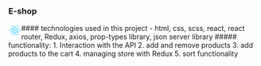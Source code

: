 ### E-shop 
<img align="left" alt="React" width="26px" src="https://raw.githubusercontent.com/github/explore/80688e429a7d4ef2fca1e82350fe8e3517d3494d/topics/react/react.png" />
#### technologies used in this project - html, css, scss, react, react router, Redux, axios, prop-types library, json server library
##### functionality: 
1. Interaction with the API
2. add and remove products
3. add products to the cart
4. managing store with Redux
5. sort functionality

